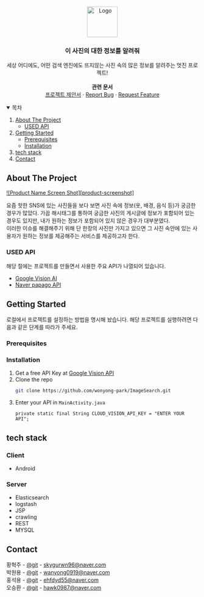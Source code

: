 


<!-- PROJECT LOGO -->
<br />
<p align="center">
  <a href="https://github.com/othneildrew/Best-README-Template">

  <img src="https://user-images.githubusercontent.com/47339929/117532491-c70fa500-b022-11eb-8e6f-2735b7ab193b.png" alt="Logo" width="80" height="80"> 
  </a>

  <h3 align="center">이 사진의 대한 정보를 알려줘</h3>

  <p align="center">
    세상 어디에도, 어떤 검색 엔진에도 뜨지않는 사진 속의 많은 정보를 알려주는 멋진 프로젝트!     <br />
    <br />
   <strong> 관련 문서 </strong>
    <br />
    <a href="">프로젝트 제안서</a>
    ·
    <a href="">Report Bug</a>
    ·
    <a href="">Request Feature</a>
  </p>
</p>



<!-- TABLE OF CONTENTS -->
<details open="open">
  <summary>목차</summary>
  <ol>
    <li>
      <a href="#about-the-project">About The Project</a>
      <ul>
        <li><a href="#USED-API">USED API</a></li>
      </ul>
    </li>
    <li>
      <a href="#getting-started">Getting Started</a>
      <ul>
        <li><a href="#prerequisites">Prerequisites</a></li>
        <li><a href="#installation">Installation</a></li>
      </ul>
    </li>
    <li><a href="#tech-stack">tech stack</a></li>
    <li><a href="#contact">Contact</a></li>
  </ol>
</details>



<!-- ABOUT THE PROJECT -->
## About The Project

[![Product Name Screen Shot][product-screenshot]](https://example.com)

요즘 핫한 SNS에 있는 사진들을 보다 보면 사진 속에 정보(옷, 배경, 음식 등)가 궁금한 경우가 많았다. 
가끔 해시태그를 통하여 궁금한 사진의 게시글에 정보가 포함되어 있는 경우도 있지만, 내가 원하는 정보가 포함되어 있지 않은 경우가 대부분였다.</br>
이러한 이슈를 해결해주기 위해 단 한장의 사진만 가지고 있으면 그 사진 속안에 있는 사용자가 원하는 정보를 제공해주는 서비스를 제공하고자 한다.

### USED API
해당 절에는 프로젝트를 만들면서 사용한 주요 API가 나열되어 있습니다.
* [Google Vision AI](https://cloud.google.com/vision?utm_source=naver&utm_medium=cpc&utm_campaign=japac-KR-all-ko-dr-bkws-all-all-trial-none-na-1009882&utm_content=text-blank_slate-none-none-DEV_c-CRE_%7Bcreative%7D-ADGP_-KWID_700000002227900-%7BTargetId%7D&utm_term=KW_%7Bkeyword%3Adefault%7D-%EA%B5%AC%EA%B8%80%EB%B9%84%EC%A0%84API&gclid=CKjEp__QufACFZWXvAod08kNEQ&gclsrc=ds)
* [Naver papago API](https://developers.naver.com/docs/papago/)


<!-- GETTING STARTED -->
## Getting Started
로컬에서 프로젝트를 설정하는 방법을 명시해 놨습니다.
해당 프로젝트를 실행하려면 다음과 같은 단계를 따라가 주세요.

### Prerequisites

### Installation

1. Get a free API Key at [Google Vision API](https://cloud.google.com/vision?utm_source=naver&utm_medium=cpc&utm_campaign=japac-KR-all-ko-dr-bkws-all-all-trial-none-na-1009882&utm_content=text-blank_slate-none-none-DEV_c-CRE_%7Bcreative%7D-ADGP_-KWID_700000002227900-%7BTargetId%7D&utm_term=KW_%7Bkeyword%3Adefault%7D-%EA%B5%AC%EA%B8%80%EB%B9%84%EC%A0%84API&gclid=CKjEp__QufACFZWXvAod08kNEQ&gclsrc=ds)
2. Clone the repo
   ```sh
   git clone https://github.com/wonyong-park/ImageSearch.git
   ```
3. Enter your API in `MainActivity.java`
   ```JS
   private static final String CLOUD_VISION_API_KEY = "ENTER YOUR API";
   ```



<!-- USAGE EXAMPLES -->
## tech stack

### Client
- Android

### Server
- Elasticsearch
- logstash
- JSP
- crawling
- REST
- MYSQL




<!-- CONTACT -->
## Contact

황혁주 - [@git](https://github.com/huckjuhwang) - skygurwn96@naver.com    <br />
박원용 - [@git](https://github.com/wonyong-park) - wanyong0919@naver.com    <br />
홍석용 - [@git](https://github.com/seokhong962) - ehfdyd55@naver.com   <br />
오승환 - [@git](https://github.com/seokhong962) - hawk0987@naver.com    <br />









